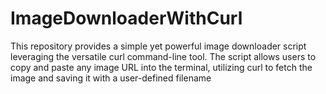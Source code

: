 # ImageDownloaderWithCurl
This repository provides a simple yet powerful image downloader script leveraging the versatile curl command-line tool. The script allows users to copy and paste any image URL into the terminal, utilizing curl to fetch the image and saving it with a user-defined filename
